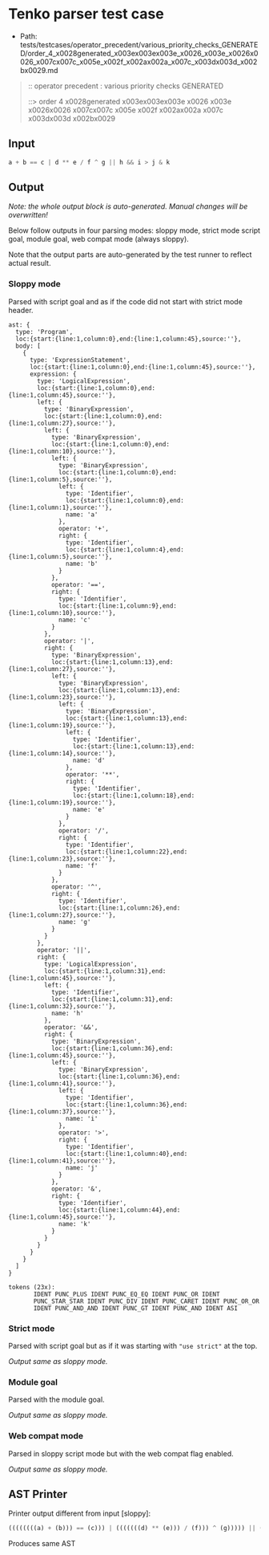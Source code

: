 # Tenko parser test case

- Path: tests/testcases/operator_precedent/various_priority_checks_GENERATED/order_4_x0028generated_x003ex003ex003e_x0026_x003e_x0026x0026_x007cx007c_x005e_x002f_x002ax002a_x007c_x003dx003d_x002bx0029.md

> :: operator precedent : various priority checks GENERATED
>
> ::> order 4 x0028generated x003ex003ex003e x0026 x003e x0026x0026 x007cx007c x005e x002f x002ax002a x007c x003dx003d x002bx0029

## Input

`````js
a + b == c | d ** e / f ^ g || h && i > j & k
`````

## Output

_Note: the whole output block is auto-generated. Manual changes will be overwritten!_

Below follow outputs in four parsing modes: sloppy mode, strict mode script goal, module goal, web compat mode (always sloppy).

Note that the output parts are auto-generated by the test runner to reflect actual result.

### Sloppy mode

Parsed with script goal and as if the code did not start with strict mode header.

`````
ast: {
  type: 'Program',
  loc:{start:{line:1,column:0},end:{line:1,column:45},source:''},
  body: [
    {
      type: 'ExpressionStatement',
      loc:{start:{line:1,column:0},end:{line:1,column:45},source:''},
      expression: {
        type: 'LogicalExpression',
        loc:{start:{line:1,column:0},end:{line:1,column:45},source:''},
        left: {
          type: 'BinaryExpression',
          loc:{start:{line:1,column:0},end:{line:1,column:27},source:''},
          left: {
            type: 'BinaryExpression',
            loc:{start:{line:1,column:0},end:{line:1,column:10},source:''},
            left: {
              type: 'BinaryExpression',
              loc:{start:{line:1,column:0},end:{line:1,column:5},source:''},
              left: {
                type: 'Identifier',
                loc:{start:{line:1,column:0},end:{line:1,column:1},source:''},
                name: 'a'
              },
              operator: '+',
              right: {
                type: 'Identifier',
                loc:{start:{line:1,column:4},end:{line:1,column:5},source:''},
                name: 'b'
              }
            },
            operator: '==',
            right: {
              type: 'Identifier',
              loc:{start:{line:1,column:9},end:{line:1,column:10},source:''},
              name: 'c'
            }
          },
          operator: '|',
          right: {
            type: 'BinaryExpression',
            loc:{start:{line:1,column:13},end:{line:1,column:27},source:''},
            left: {
              type: 'BinaryExpression',
              loc:{start:{line:1,column:13},end:{line:1,column:23},source:''},
              left: {
                type: 'BinaryExpression',
                loc:{start:{line:1,column:13},end:{line:1,column:19},source:''},
                left: {
                  type: 'Identifier',
                  loc:{start:{line:1,column:13},end:{line:1,column:14},source:''},
                  name: 'd'
                },
                operator: '**',
                right: {
                  type: 'Identifier',
                  loc:{start:{line:1,column:18},end:{line:1,column:19},source:''},
                  name: 'e'
                }
              },
              operator: '/',
              right: {
                type: 'Identifier',
                loc:{start:{line:1,column:22},end:{line:1,column:23},source:''},
                name: 'f'
              }
            },
            operator: '^',
            right: {
              type: 'Identifier',
              loc:{start:{line:1,column:26},end:{line:1,column:27},source:''},
              name: 'g'
            }
          }
        },
        operator: '||',
        right: {
          type: 'LogicalExpression',
          loc:{start:{line:1,column:31},end:{line:1,column:45},source:''},
          left: {
            type: 'Identifier',
            loc:{start:{line:1,column:31},end:{line:1,column:32},source:''},
            name: 'h'
          },
          operator: '&&',
          right: {
            type: 'BinaryExpression',
            loc:{start:{line:1,column:36},end:{line:1,column:45},source:''},
            left: {
              type: 'BinaryExpression',
              loc:{start:{line:1,column:36},end:{line:1,column:41},source:''},
              left: {
                type: 'Identifier',
                loc:{start:{line:1,column:36},end:{line:1,column:37},source:''},
                name: 'i'
              },
              operator: '>',
              right: {
                type: 'Identifier',
                loc:{start:{line:1,column:40},end:{line:1,column:41},source:''},
                name: 'j'
              }
            },
            operator: '&',
            right: {
              type: 'Identifier',
              loc:{start:{line:1,column:44},end:{line:1,column:45},source:''},
              name: 'k'
            }
          }
        }
      }
    }
  ]
}

tokens (23x):
       IDENT PUNC_PLUS IDENT PUNC_EQ_EQ IDENT PUNC_OR IDENT
       PUNC_STAR_STAR IDENT PUNC_DIV IDENT PUNC_CARET IDENT PUNC_OR_OR
       IDENT PUNC_AND_AND IDENT PUNC_GT IDENT PUNC_AND IDENT ASI
`````

### Strict mode

Parsed with script goal but as if it was starting with `"use strict"` at the top.

_Output same as sloppy mode._

### Module goal

Parsed with the module goal.

_Output same as sloppy mode._

### Web compat mode

Parsed in sloppy script mode but with the web compat flag enabled.

_Output same as sloppy mode._

## AST Printer

Printer output different from input [sloppy]:

````js
((((((((a) + (b))) == (c))) | (((((((d) ** (e))) / (f))) ^ (g))))) || (((h) && (((((i) > (j))) & (k))))));
````

Produces same AST
